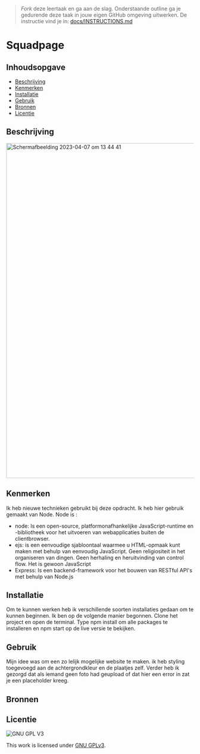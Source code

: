 > _Fork_ deze leertaak en ga aan de slag. Onderstaande outline ga je gedurende deze taak in jouw eigen GitHub omgeving uitwerken. De instructie vind je in: [docs/INSTRUCTIONS.md](docs/INSTRUCTIONS.md)

# Squadpage
<!-- Geef je project een titel en schrijf in één zin wat het is -->

## Inhoudsopgave

  * [Beschrijving](#beschrijving)
  * [Kenmerken](#kenmerken)
  * [Installatie](#installatie)
  * [Gebruik](#gebruik)
  * [Bronnen](#bronnen)
  * [Licentie](#licentie)

## Beschrijving
<!-- In de Beschrijving staat hoe je project er uit ziet, hoe het werkt en wat je er mee kan. -->
<!-- Voeg een mooie poster visual toe 📸 -->
<img width="900" alt="Scherm­afbeelding 2023-04-07 om 13 44 41" src="https://user-images.githubusercontent.com/112856687/230603623-f926b625-fa7e-4b52-85b2-65ef5c6881e2.png">


<!-- Voeg een link toe naar Github Pages 🌐-->

## Kenmerken
<!-- Bij Kenmerken staat welke technieken zijn gebruikt en hoe. Wat is de HTML structuur? Wat zijn de belangrijkste dingen in CSS? Wat is er met Javascript gedaan en hoe? Misschien heb je een framwork of library gebruikt? -->
Ik heb nieuwe technieken gebruikt bij deze opdracht. Ik heb hier gebruik gemaakt van Node. Node is : 

* node: Is een open-source, platformonafhankelijke JavaScript-runtime en -bibliotheek voor het uitvoeren van webapplicaties buiten de clientbrowser.
* ejs: is een eenvoudige sjabloontaal waarmee u HTML-opmaak kunt maken met behulp van eenvoudig JavaScript. Geen religiositeit in het organiseren van dingen. Geen herhaling en heruitvinding van control flow. Het is gewoon JavaScript
* Express: Is een backend-framework voor het bouwen van RESTful API's met behulp van Node.js


## Installatie
<!-- Bij Installatie staat stap-voor-stap beschreven hoe je de development omgeving moet inrichten om aan de repository te kunnen werken. -->

Om te kunnen werken heb ik verschillende soorten installaties gedaan om te kunnen beginnen. Ik ben op de volgende manier begonnen. Clone het project en open de terminal. Type npm install om alle packages te installeren en npm start op de live versie te bekijken.
## Gebruik
Mijn idee was om een zo lelijk mogelijke website te maken. ik heb styling toegevoegd aan de achtergrondkleur en de plaatjes zelf. Verder heb ik gezorgd dat als iemand geen foto had geupload of dat hier een error in zat je een placeholder kreeg.
## Bronnen

## Licentie

![GNU GPL V3](https://www.gnu.org/graphics/gplv3-127x51.png)

This work is licensed under [GNU GPLv3](./LICENSE).
